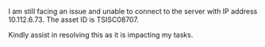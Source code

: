 I am still facing an issue and unable to connect to the server with IP address 10.112.6.73. The asset ID is TSISC08707.

Kindly assist in resolving this as it is impacting my tasks.